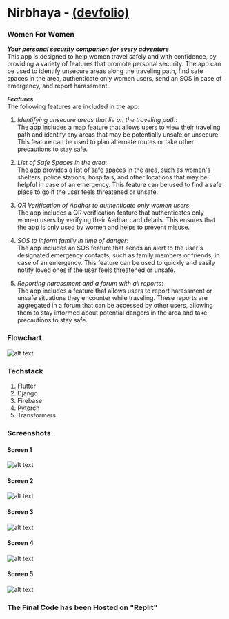 # Nirbhaya - [(devfolio)](https://devfolio.co/projects/nirbhaya-be-fearless-34cc)
### Women For Women

***Your personal security companion for every adventure***<br>
This app is designed to help women travel safely and with confidence, by providing a variety of features that promote personal security. The app can be used to identify unsecure areas along the traveling path, find safe spaces in the area, authenticate only women users, send an SOS in case of emergency, and report harassment.
<br>

***Features*** <br>
The following features are included in the app:

1. *Identifying unsecure areas that lie on the traveling path*:<br>
The app includes a map feature that allows users to view their traveling path and identify any areas that may be potentially unsafe or unsecure. This feature can be used to plan alternate routes or take other precautions to stay safe.

2. *List of Safe Spaces in the area*:<br>
The app provides a list of safe spaces in the area, such as women's shelters, police stations, hospitals, and other locations that may be helpful in case of an emergency. This feature can be used to find a safe place to go if the user feels threatened or unsafe.

3. *QR Verification of Aadhar to authenticate only women users*:<br>
The app includes a QR verification feature that authenticates only women users by verifying their Aadhar card details. This ensures that the app is only used by women and helps to prevent misuse.

4. *SOS to inform family in time of danger*:<br>
The app includes an SOS feature that sends an alert to the user's designated emergency contacts, such as family members or friends, in case of an emergency. This feature can be used to quickly and easily notify loved ones if the user feels threatened or unsafe.

5. *Reporting harassment and a forum with all reports*:<br>
The app includes a feature that allows users to report harassment or unsafe situations they encounter while traveling. These reports are aggregated in a forum that can be accessed by other users, allowing them to stay informed about potential dangers in the area and take precautions to stay safe.

### Flowchart
![alt text](https://github.com/taaaahahaha/Nirbhaya-Women4Women/blob/main/images/flowchart.jfif)

### Techstack
1. Flutter
2. Django
3. Firebase
4. Pytorch
5. Transformers

### Screenshots
#### Screen 1
![alt text](https://github.com/taaaahahaha/Nirbhaya-Women4Women/blob/main/images/image1.png)
#### Screen 2
![alt text](https://github.com/taaaahahaha/Nirbhaya-Women4Women/blob/main/images/image2.png)
#### Screen 3
![alt text](https://github.com/taaaahahaha/Nirbhaya-Women4Women/blob/main/images/image3.png)
#### Screen 4
![alt text](https://github.com/taaaahahaha/Nirbhaya-Women4Women/blob/main/images/image4.png)
#### Screen 5
![alt text](https://github.com/taaaahahaha/Nirbhaya-Women4Women/blob/main/images/image5.png)

### The Final Code has been Hosted on "Replit"




